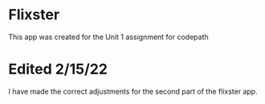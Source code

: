 # Flixster
This app was created for the Unit 1 assignment for codepath

# Edited 2/15/22
I have made the correct adjustments for the second part of
the flixster app.
